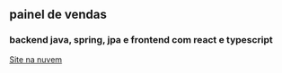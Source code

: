 ## painel de vendas
### backend java, spring, jpa e frontend com react e typescript
<a href="https://painel-vendas.netlify.app" target="_blank">Site na nuvem</a> 
